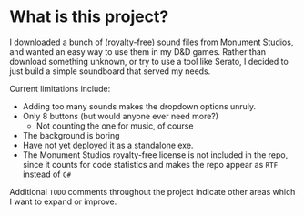 # What is this project?

I downloaded a bunch of (royalty-free) sound files from Monument Studios, and wanted an easy way to use them in my D&D games. Rather than download something unknown, or try to use a tool like Serato, I decided to just build a simple soundboard that served my needs. 

Current limitations include:
* Adding too many sounds makes the dropdown options unruly.
* Only 8 buttons (but would anyone ever need more?)
  * Not counting the one for music, of course
* The background is boring
* Have not yet deployed it as a standalone exe.
* The Monument Studios royalty-free license is not included in the repo, since it counts for code statistics and makes the repo appear as `RTF` instead of `C#`

Additional `TODO` comments throughout the project indicate other areas which I want to expand or improve. 
